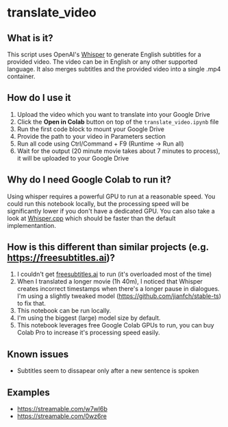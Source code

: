 # translate_video

## What is it?

This script uses OpenAI's [Whisper](https://github.com/openai/whisper) to generate English subtitles for a provided video. The video can be in English or any other supported language. It also merges subtitles and the provided video into a single .mp4 container.

## How do I use it

1. Upload the video which you want to translate into your Google Drive
1. Click the **Open in Colab** button on top of the ```translate_video.ipynb``` file
1. Run the first code block to mount your Google Drive 
1. Provide the path to your video in Parameters section
1. Run all code using Ctrl/Command + F9 (Runtime -> Run all)
1. Wait for the output (20 minute movie takes about 7 minutes to process), it will be uploaded to your Google Drive

## Why do I need Google Colab to run it?

Using whisper requires a powerful GPU to run at a reasonable speed. You could run this notebook locally, but the processing speed will be significantly lower if you don't have a dedicated GPU. You can also take a look at [Whisper.cpp](https://github.com/ggerganov/whisper.cpp) which should be faster than the default implementantion.

## How is this different than similar projects (e.g. https://freesubtitles.ai)?

1. I couldn't get [freesubtitles.ai](https://freesubtitles.ai) to run (it's overloaded most of the time)
1. When I translated a longer movie (1h 40m), I noticed that Whisper creates incorrect timestamps when there's a longer pause in dialogues. I'm using a slightly tweaked model (https://github.com/jianfch/stable-ts) to fix that.
1. This notebook can be run locally.
1. I'm using the biggest (large) model size by default.
1. This notebook leverages free Google Colab GPUs to run, you can buy Colab Pro to increase it's processing speed easily.

## Known issues

* Subtitles seem to dissapear only after a new sentence is spoken

## Examples

* https://streamable.com/w7wl6b
* https://streamable.com/0wz6re


